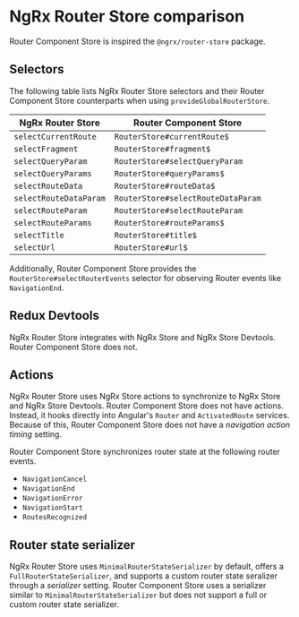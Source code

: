 # NgRx Router Store comparison

Router Component Store is inspired the `@ngrx/router-store` package.

## Selectors

The following table lists NgRx Router Store selectors and their Router Component Store counterparts when using `provideGlobalRouterStore`.

| NgRx Router Store      | Router Component Store             |
| ---------------------- | ---------------------------------- |
| `selectCurrentRoute`   | `RouterStore#currentRoute$`        |
| `selectFragment`       | `RouterStore#fragment$`            |
| `selectQueryParam`     | `RouterStore#selectQueryParam`     |
| `selectQueryParams`    | `RouterStore#queryParams$`         |
| `selectRouteData`      | `RouterStore#routeData$`           |
| `selectRouteDataParam` | `RouterStore#selectRouteDataParam` |
| `selectRouteParam`     | `RouterStore#selectRouteParam`     |
| `selectRouteParams`    | `RouterStore#routeParams$`         |
| `selectTitle`          | `RouterStore#title$`               |
| `selectUrl`            | `RouterStore#url$`                 |

Additionally, Router Component Store provides the `RouterStore#selectRouterEvents` selector for observing Router events like `NavigationEnd`.

## Redux Devtools

NgRx Router Store integrates with NgRx Store and NgRx Store Devtools. Router Component Store does not.

## Actions

NgRx Router Store uses NgRx Store actions to synchronize to NgRx Store and NgRx Store Devtools. Router Component Store does not have actions. Instead, it hooks directly into Angular's `Router` and `ActivatedRoute` services. Because of this, Router Component Store does not have a _navigation action timing_ setting.

Router Component Store synchronizes router state at the following router events.

- `NavigationCancel`
- `NavigationEnd`
- `NavigationError`
- `NavigationStart`
- `RoutesRecognized`

## Router state serializer

NgRx Router Store uses `MinimalRouterStateSerializer` by default, offers a `FullRouterStateSerializer`, and supports a custom router state seralizer through a _serializer_ setting. Router Component Store uses a serializer similar to `MinimalRouterStateSerializer` but does not support a full or custom router state serializer.
